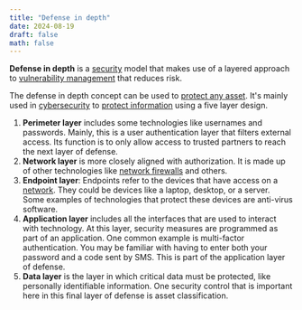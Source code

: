 ```yaml
---
title: "Defense in depth"
date: 2024-08-19
draft: false
math: false
---
```


**Defense in depth** is a [security](/security) model that
makes use of a layered approach to [vulnerability management](/vulnerability-management)
that reduces risk.

The defense in depth concept can be used to [protect any asset](/asset-security).
It's mainly
used in [cybersecurity](/cybersecurity) to [protect information](/infosec) using a five layer design.

1. **Perimeter layer** includes some technologies like usernames and
   passwords. Mainly, this is a user authentication layer that filters
   external access. Its function is to only allow access to trusted
   partners to reach the next layer of defense.
2. **Network layer** is more closely aligned with authorization. It is
   made up of other technologies like [network firewalls](/firewall) and
   others.
3. **Endpoint layer**: Endpoints refer to the devices that have access
   on a [network](/network). They could be devices like a laptop,
   desktop, or a server. Some examples of technologies that protect
   these devices are anti-virus software.
4. **Application layer** includes all the interfaces that are used to
   interact with technology. At this layer, security measures are
   programmed as part of an application. One common example is
   multi-factor authentication. You may be familiar with having to enter
   both your password and a code sent by SMS. This is part of the
   application layer of defense.
5. **Data layer** is the layer in which critical data must be protected,
   like personally identifiable information. One security control that
   is important here in this final layer of defense is asset
   classification.
